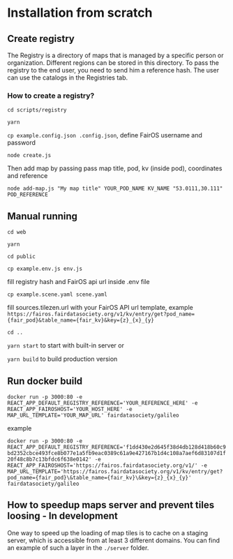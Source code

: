 # Installation from scratch

## Create registry

The Registry is a directory of maps that is managed by a specific person or organization. Different regions can be
stored in this directory. To pass the registry to the end user, you need to send him a reference hash. The user can use
the catalogs in the Registries tab.

### How to create a registry?

`cd scripts/registry`

`yarn`

`cp example.config.json .config.json`, define FairOS username and password

`node create.js`

Then add map by passing pass map title, pod, kv (inside pod), coordinates and reference

`node add-map.js "My map title" YOUR_POD_NAME KV_NAME "53.0111,30.111" POD_REFERENCE`

## Manual running

`cd web`

`yarn`

`cd public`

`cp example.env.js env.js`

fill registry hash and FairOS api url inside .env file

`cp example.scene.yaml scene.yaml`

fill sources.tilezen.url with your FairOS API url template,
example `https://fairos.fairdatasociety.org/v1/kv/entry/get?pod_name={fair_pod}&table_name={fair_kv}&key={z}_{x}_{y}`

`cd ..`

`yarn start` to start with built-in server or

`yarn build` to build production version

## Run docker build

`docker run -p 3000:80 -e REACT_APP_DEFAULT_REGISTRY_REFERENCE='YOUR_REFERENCE_HERE' -e REACT_APP_FAIROSHOST='YOUR_HOST_HERE' -e MAP_URL_TEMPLATE='YOUR_MAP_URL' fairdatasociety/galileo`

example

`docker run -p 3000:80 -e REACT_APP_DEFAULT_REGISTRY_REFERENCE='f1dd430e2d645f38d4db128d418b60c9bd2352cbce493fce8b077e1a5fb9eac0389c61a9e427167b1d4c108a7aef6d83107d1f20f48c8b7c13bfdc6f638e0142' -e REACT_APP_FAIROSHOST='https://fairos.fairdatasociety.org/v1/' -e MAP_URL_TEMPLATE='https://fairos.fairdatasociety.org/v1/kv/entry/get?pod_name={fair_pod}\&table_name={fair_kv}\&key={z}_{x}_{y}' fairdatasociety/galileo`

## How to speedup maps server and prevent tiles loosing - In development

One way to speed up the loading of map tiles is to cache on a staging server, which is accessible from at least 3
different domains. You can find an example of such a layer in the `./server` folder.
